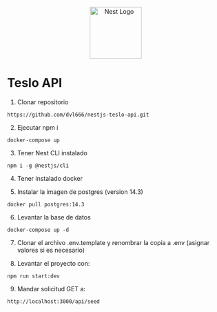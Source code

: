 <p align="center">
  <a href="http://nestjs.com/" target="blank"><img src="https://nestjs.com/img/logo-small.svg" width="120" alt="Nest Logo" /></a>
</p>

# Teslo API

1. Clonar repositorio
```
https://github.com/dvl666/nestjs-teslo-api.git
```

2. Ejecutar npm i
```
docker-compose up
```

3. Tener Nest CLI instalado
```
npm i -g @nestjs/cli
```

4. Tener instalado docker

5. Instalar la imagen de postgres (version 14.3)
```
docker pull postgres:14.3
```

6. Levantar la base de datos
```
docker-compose up -d
```

7. Clonar el archivo .env.template y renombrar la copia a .env (asignar valores si es necesario)

8. Levantar el proyecto con:
```
npm run start:dev
```

9. Mandar solicitud GET a:
```
http://localhost:3000/api/seed
```